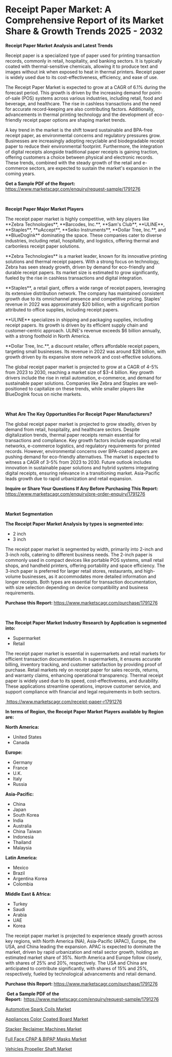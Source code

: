 <p><h1>Receipt Paper Market: A Comprehensive Report of its Market Share & Growth Trends 2025 - 2032</h1></p><p><strong>Receipt Paper Market Analysis and Latest Trends</strong></p>
<p><p>Receipt paper is a specialized type of paper used for printing transaction records, commonly in retail, hospitality, and banking sectors. It is typically coated with thermal-sensitive chemicals, allowing it to produce text and images without ink when exposed to heat in thermal printers. Receipt paper is widely used due to its cost-effectiveness, efficiency, and ease of use.</p><p>The Receipt Paper Market is expected to grow at a CAGR of 6.1% during the forecast period. This growth is driven by the increasing demand for point-of-sale (POS) systems across various industries, including retail, food and beverage, and healthcare. The rise in cashless transactions and the need for accurate record-keeping are also contributing factors. Additionally, advancements in thermal printing technology and the development of eco-friendly receipt paper options are shaping market trends.</p><p>A key trend in the market is the shift toward sustainable and BPA-free receipt paper, as environmental concerns and regulatory pressures grow. Businesses are increasingly adopting recyclable and biodegradable receipt paper to reduce their environmental footprint. Furthermore, the integration of digital receipts alongside traditional paper receipts is gaining traction, offering customers a choice between physical and electronic records. These trends, combined with the steady growth of the retail and e-commerce sectors, are expected to sustain the market's expansion in the coming years.</p></p>
<p><strong>Get a Sample PDF of the Report:&nbsp;</strong> <a href="https://www.marketscagr.com/enquiry/request-sample/1791276?utm_campaign=2014&utm_medium=2&utm_source=Github&utm_content=ia&utm_term=26012025&utm_id=receipt-paper">https://www.marketscagr.com/enquiry/request-sample/1791276</a></p>
<p>&nbsp;</p>
<p><strong>Receipt Paper Major Market Players</strong></p>
<p><p>The receipt paper market is highly competitive, with key players like **Zebra Technologies**, **Barcodes, Inc.**, **Sam's Club**, **ULINE**, **Staples**, **uAccept**, **Seiko Instruments**, **Dollar Tree, Inc.**, and **BlueDogInk** dominating the space. These companies cater to diverse industries, including retail, hospitality, and logistics, offering thermal and carbonless receipt paper solutions.</p><p>**Zebra Technologies** is a market leader, known for its innovative printing solutions and thermal receipt papers. With a strong focus on technology, Zebra has seen steady growth, driven by demand for eco-friendly and durable receipt papers. Its market size is estimated to grow significantly, fueled by the rise in cashless transactions and digital integration.</p><p>**Staples**, a retail giant, offers a wide range of receipt papers, leveraging its extensive distribution network. The company has maintained consistent growth due to its omnichannel presence and competitive pricing. Staples' revenue in 2022 was approximately $20 billion, with a significant portion attributed to office supplies, including receipt papers.</p><p>**ULINE** specializes in shipping and packaging supplies, including receipt papers. Its growth is driven by its efficient supply chain and customer-centric approach. ULINE's revenue exceeds $6 billion annually, with a strong foothold in North America.</p><p>**Dollar Tree, Inc.**, a discount retailer, offers affordable receipt papers, targeting small businesses. Its revenue in 2022 was around $28 billion, with growth driven by its expansive store network and cost-effective solutions.</p><p>The global receipt paper market is projected to grow at a CAGR of 4-5% from 2023 to 2030, reaching a market size of $3-4 billion. Key growth drivers include the rise in retail automation, e-commerce, and demand for sustainable paper solutions. Companies like Zebra and Staples are well-positioned to capitalize on these trends, while smaller players like BlueDogInk focus on niche markets.</p></p>
<p>&nbsp;</p>
<p><strong>What Are The Key Opportunities For Receipt Paper Manufacturers?</strong></p>
<p><p>The global receipt paper market is projected to grow steadily, driven by demand from retail, hospitality, and healthcare sectors. Despite digitalization trends, thermal paper receipts remain essential for transactions and compliance. Key growth factors include expanding retail networks, e-commerce logistics, and regulatory requirements for printed records. However, environmental concerns over BPA-coated papers are pushing demand for eco-friendly alternatives. The market is expected to witness a CAGR of 3-5% from 2023 to 2030. Future outlook includes innovation in sustainable paper solutions and hybrid systems integrating digital receipts, ensuring relevance in a transitioning market. Asia-Pacific leads growth due to rapid urbanization and retail expansion.</p></p>
<p><strong>Inquire or Share Your Questions If Any Before Purchasing This Report:</strong> <a href="https://www.marketscagr.com/enquiry/pre-order-enquiry/1791276?utm_campaign=2014&utm_medium=2&utm_source=Github&utm_content=ia&utm_term=26012025&utm_id=receipt-paper">https://www.marketscagr.com/enquiry/pre-order-enquiry/1791276</a></p>
<p>&nbsp;</p>
<p><strong>Market Segmentation</strong></p>
<p><strong>The Receipt Paper Market Analysis by types is segmented into:</strong></p>
<p><ul><li>2 inch</li><li>3 inch</li></ul></p>
<p><p>The receipt paper market is segmented by width, primarily into 2-inch and 3-inch rolls, catering to different business needs. The 2-inch paper is commonly used in compact devices like portable POS systems, small retail shops, and handheld printers, offering portability and space efficiency. The 3-inch paper is preferred for larger retail stores, restaurants, and high-volume businesses, as it accommodates more detailed information and longer receipts. Both types are essential for transaction documentation, with size selection depending on device compatibility and business requirements.</p></p>
<p><strong>Purchase this Report:&nbsp;</strong><a href="https://www.marketscagr.com/purchase/1791276?utm_campaign=2014&utm_medium=2&utm_source=Github&utm_content=ia&utm_term=26012025&utm_id=receipt-paper">https://www.marketscagr.com/purchase/1791276</a></p>
<p>&nbsp;</p>
<p><strong>The Receipt Paper Market Industry Research by Application is segmented into:</strong></p>
<p><ul><li>Supermarket</li><li>Retail</li></ul></p>
<p><p>The receipt paper market is essential in supermarkets and retail markets for efficient transaction documentation. In supermarkets, it ensures accurate billing, inventory tracking, and customer satisfaction by providing proof of purchase. Retail markets rely on receipt paper for sales records, returns, and warranty claims, enhancing operational transparency. Thermal receipt paper is widely used due to its speed, cost-effectiveness, and durability. These applications streamline operations, improve customer service, and support compliance with financial and legal requirements in both sectors.</p></p>
<p><a href="https://www.marketscagr.com/receipt-paper-r1791276?utm_campaign=2014&utm_medium=2&utm_source=Github&utm_content=ia&utm_term=26012025&utm_id=receipt-paper">&nbsp;https://www.marketscagr.com/receipt-paper-r1791276</a></p>
<p><strong>In terms of Region, the Receipt Paper Market Players available by Region are:</strong></p>
<p>
    <p> <strong> North America: </strong>
        <ul>
            <li>United States</li>
            <li>Canada</li>
        </ul>
        </p> 
    <p> <strong> Europe: </strong>
        <ul>
            <li>Germany</li>
            <li>France</li>
            <li>U.K.</li>
            <li>Italy</li>
            <li>Russia</li>
        </ul>
        </p> 
    <p> <strong> Asia-Pacific: </strong>
        <ul>
            <li>China</li>
            <li>Japan</li>
            <li>South Korea</li>
            <li>India</li>
            <li>Australia</li>
            <li>China Taiwan</li>
            <li>Indonesia</li>
            <li>Thailand</li>
            <li>Malaysia</li>
        </ul>
        </p> 
    <p> <strong> Latin America: </strong>
        <ul>
            <li>Mexico</li>
            <li>Brazil</li>
            <li>Argentina Korea</li>
            <li>Colombia</li>
        </ul>
        </p> 
    <p> <strong> Middle East & Africa: </strong>
        <ul>
            <li>Turkey</li>
            <li>Saudi</li>
            <li>Arabia</li>
            <li>UAE</li>
            <li>Korea</li>
        </ul>
    </p>
    </p>
<p><p>The receipt paper market is projected to experience steady growth across key regions, with North America (NA), Asia-Pacific (APAC), Europe, the USA, and China leading the expansion. APAC is expected to dominate the market, driven by rapid urbanization and retail sector growth, holding an estimated market share of 35%. North America and Europe follow closely, with shares of 25% and 20%, respectively. The USA and China are anticipated to contribute significantly, with shares of 15% and 25%, respectively, fueled by technological advancements and retail demand.</p></p>
<p><strong>Purchase this Report: </strong><a href="https://www.marketscagr.com/purchase/1791276?utm_campaign=2014&utm_medium=2&utm_source=Github&utm_content=ia&utm_term=26012025&utm_id=receipt-paper">https://www.marketscagr.com/purchase/1791276</a></p>
<p>&nbsp;<strong>Get a Sample PDF of the Report:&nbsp;&nbsp;</strong><a href="https://www.marketscagr.com/enquiry/request-sample/1791276?utm_campaign=2014&utm_medium=2&utm_source=Github&utm_content=ia&utm_term=26012025&utm_id=receipt-paper">https://www.marketscagr.com/enquiry/request-sample/1791276</a></p>
<p><strong></strong></p>
<p><p><a href="https://www.linkedin.com/pulse/analysis-automotive-spark-coils-market-fueled-growth-cagr-68-hwlnc?utm_campaign=2014&utm_medium=2&utm_source=Github&utm_content=ia&utm_term=26012025&utm_id=receipt-paper">Automotive Spark Coils Market</a></p><p><a href="https://www.linkedin.com/pulse/global-appliances-color-coated-board-market-analysis-trends-0v2le?utm_campaign=2014&utm_medium=2&utm_source=Github&utm_content=ia&utm_term=26012025&utm_id=receipt-paper">Appliances Color Coated Board Market</a></p><p><a href="https://www.linkedin.com/pulse/examining-future-stacker-reclaimer-machines-market-trend-analysis-zdwle?utm_campaign=2014&utm_medium=2&utm_source=Github&utm_content=ia&utm_term=26012025&utm_id=receipt-paper">Stacker Reclaimer Machines Market</a></p><p><a href="https://www.linkedin.com/pulse/market-report-covering-full-face-cpap-bipap-masksmarket-share-vkzle?utm_campaign=2014&utm_medium=2&utm_source=Github&utm_content=ia&utm_term=26012025&utm_id=receipt-paper">Full Face CPAP & BIPAP Masks Market</a></p><p><a href="https://www.linkedin.com/pulse/vehicles-propeller-shaft-market-growth-study-highlights-potential-v8yec?utm_campaign=2014&utm_medium=2&utm_source=Github&utm_content=ia&utm_term=26012025&utm_id=receipt-paper">Vehicles Propeller Shaft Market</a></p></p>